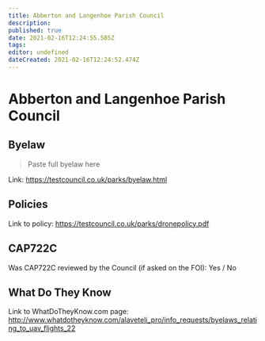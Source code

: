 ```yaml
---
title: Abberton and Langenhoe Parish Council
description: 
published: true
date: 2021-02-16T12:24:55.585Z
tags: 
editor: undefined
dateCreated: 2021-02-16T12:24:52.474Z
---
```


# Abberton and Langenhoe Parish Council


## Byelaw
> Paste full byelaw here

Link:
https://testcouncil.co.uk/parks/byelaw.html

## Policies
Link to policy:
https://testcouncil.co.uk/parks/dronepolicy.pdf

## CAP722C

Was CAP722C reviewed by the Council (if asked on the FOI): Yes / No

## What Do They Know

Link to WhatDoTheyKnow.com page:
http://www.whatdotheyknow.com/alaveteli_pro/info_requests/byelaws_relating_to_uav_flights_22


